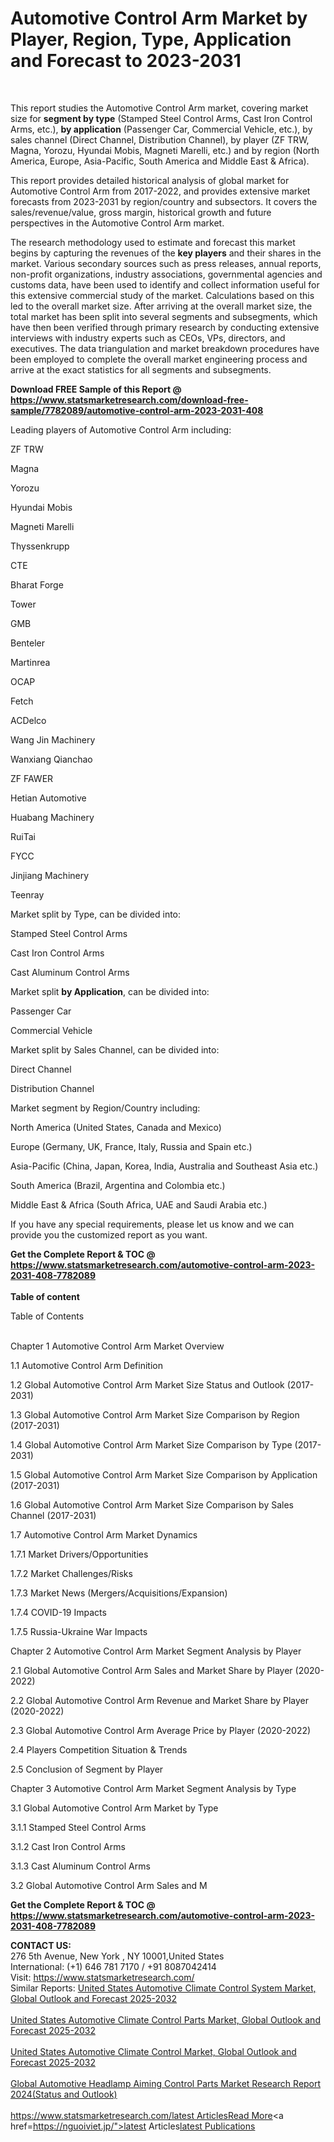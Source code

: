 <h1>Automotive Control Arm Market by Player, Region, Type, Application and Forecast to 2023-2031</h1><br/><p>This report studies the Automotive Control Arm market, covering market size for <strong>segment by type</strong> (Stamped Steel Control Arms, Cast Iron Control Arms, etc.), <strong>by application</strong> (Passenger Car, Commercial Vehicle, etc.), by sales channel (Direct Channel, Distribution Channel), by player (ZF TRW, Magna, Yorozu, Hyundai Mobis, Magneti Marelli, etc.) and by region (North America, Europe, Asia-Pacific, South America and Middle East & Africa).</p><p>This report provides detailed historical analysis of global market for Automotive Control Arm from 2017-2022, and provides extensive market forecasts from 2023-2031 by region/country and subsectors. It covers the sales/revenue/value, gross margin, historical growth and future perspectives in the Automotive Control Arm market.</p><p>The research methodology used to estimate and forecast this market begins by capturing the revenues of the <strong>key players</strong> and their shares in the market. Various secondary sources such as press releases, annual reports, non-profit organizations, industry associations, governmental agencies and customs data, have been used to identify and collect information useful for this extensive commercial study of the market. Calculations based on this led to the overall market size. After arriving at the overall market size, the total market has been split into several segments and subsegments, which have then been verified through primary research by conducting extensive interviews with industry experts such as CEOs, VPs, directors, and executives. The data triangulation and market breakdown procedures have been employed to complete the overall market engineering process and arrive at the exact statistics for all segments and subsegments.</p><p><strong>Download FREE Sample of this Report @ <a href="https://www.statsmarketresearch.com/download-free-sample/7782089/automotive-control-arm-2023-2031-408">https://www.statsmarketresearch.com/download-free-sample/7782089/automotive-control-arm-2023-2031-408</a></strong></p><p>Leading players of Automotive Control Arm including:</p><p>ZF TRW</p><p>Magna</p><p>Yorozu</p><p>Hyundai Mobis</p><p>Magneti Marelli</p><p>Thyssenkrupp</p><p>CTE</p><p>Bharat Forge</p><p>Tower</p><p>GMB</p><p>Benteler</p><p>Martinrea</p><p>OCAP</p><p>Fetch</p><p>ACDelco</p><p>Wang Jin Machinery</p><p>Wanxiang Qianchao</p><p>ZF FAWER</p><p>Hetian Automotive</p><p>Huabang Machinery</p><p>RuiTai</p><p>FYCC</p><p>Jinjiang Machinery</p><p>Teenray</p><p>Market split by Type, can be divided into:</p><p>Stamped Steel Control Arms</p><p>Cast Iron Control Arms</p><p>Cast Aluminum Control Arms</p><p>Market split <strong>by Application</strong>, can be divided into:</p><p>Passenger Car</p><p>Commercial Vehicle</p><p>Market split by Sales Channel, can be divided into:</p><p>Direct Channel</p><p>Distribution Channel</p><p>Market segment by Region/Country including:</p><p>North America (United States, Canada and Mexico)</p><p>Europe (Germany, UK, France, Italy, Russia and Spain etc.)</p><p>Asia-Pacific (China, Japan, Korea, India, Australia and Southeast Asia etc.)</p><p>South America (Brazil, Argentina and Colombia etc.)</p><p>Middle East & Africa (South Africa, UAE and Saudi Arabia etc.)</p><p>If you have any special requirements, please let us know and we can provide you the customized report as you want.</p><div><b>Get the Complete Report & TOC @ <a href="https://www.statsmarketresearch.com/automotive-control-arm-2023-2031-408-7782089">https://www.statsmarketresearch.com/automotive-control-arm-2023-2031-408-7782089</a></b></div><br><b>Table of content</b><p>Table of Contents<br />
 
 <br />
 
 Chapter 1 Automotive Control Arm Market Overview<br />
 
  1.1 Automotive Control Arm Definition<br />
 
  1.2 Global Automotive Control Arm Market Size Status and Outlook (2017-2031)<br />
 
  1.3 Global Automotive Control Arm Market Size Comparison by Region (2017-2031)<br />
 
  1.4 Global Automotive Control Arm Market Size Comparison by Type (2017-2031)<br />
 
  1.5 Global Automotive Control Arm Market Size Comparison by Application (2017-2031)<br />
 
  1.6 Global Automotive Control Arm Market Size Comparison by Sales Channel (2017-2031)<br />
 
  1.7 Automotive Control Arm Market Dynamics<br />
 
  1.7.1 Market Drivers/Opportunities<br />
 
  1.7.2 Market Challenges/Risks<br />
 
  1.7.3 Market News (Mergers/Acquisitions/Expansion)<br />
 
  1.7.4 COVID-19 Impacts<br />
 
  1.7.5 Russia-Ukraine War Impacts<br />
 
 Chapter 2 Automotive Control Arm Market Segment Analysis by Player<br />
 
  2.1 Global Automotive Control Arm Sales and Market Share by Player (2020-2022)<br />
 
  2.2 Global Automotive Control Arm Revenue and Market Share by Player (2020-2022)<br />
 
  2.3 Global Automotive Control Arm Average Price by Player (2020-2022)<br />
 
  2.4 Players Competition Situation & Trends<br />
 
  2.5 Conclusion of Segment by Player<br />
 
 Chapter 3 Automotive Control Arm Market Segment Analysis by Type<br />
 
  3.1 Global Automotive Control Arm Market by Type<br />
 
  3.1.1 Stamped Steel Control Arms<br />
 
  3.1.2 Cast Iron Control Arms<br />
 
  3.1.3 Cast Aluminum Control Arms<br />
 
  3.2 Global Automotive Control Arm Sales and M<br><div><b>Get the Complete Report & TOC @ <a href="https://www.statsmarketresearch.com/automotive-control-arm-2023-2031-408-7782089">https://www.statsmarketresearch.com/automotive-control-arm-2023-2031-408-7782089</a></b></div></p> <b>CONTACT US:</b><br>276 5th Avenue, New York , NY 10001,United States<br>International: (+1) 646 781 7170 / +91 8087042414<br>Visit: <a href="https://www.statsmarketresearch.com/">https://www.statsmarketresearch.com/</a><br>Similar Reports: <a href="https://www.statsmarketresearch.com/automotive-control-arm-2023-2031-408-7782089">United States Automotive Climate Control System Market, Global Outlook and Forecast 2025-2032</a><br/><br/><a href="https://www.statsmarketresearch.com/automotive-control-arm-2023-2031-408-7782089">United States Automotive Climate Control Parts Market, Global Outlook and Forecast 2025-2032</a><br/><br/><a href="https://www.statsmarketresearch.com/automotive-control-arm-2023-2031-408-7782089">United States Automotive Climate Control Market, Global Outlook and Forecast 2025-2032</a><br/><br/><a href="https://www.statsmarketresearch.com/automotive-control-arm-2023-2031-408-7782089">Global Automotive Headlamp Aiming Control Parts Market Research Report 2024(Status and Outlook)</a><br/><br/><a href="https://gyeongbokgung.com">https://www.statsmarketresearch.com/</a><a href="https://hallyeomaritime.com">latest Articles</a><a href="https://jingwansa.com">Read More</a><a href=https://nguoiviet.jp/">latest Articles</a><a href="https://www.intelmarketresearch.com/">latest Publications</a>